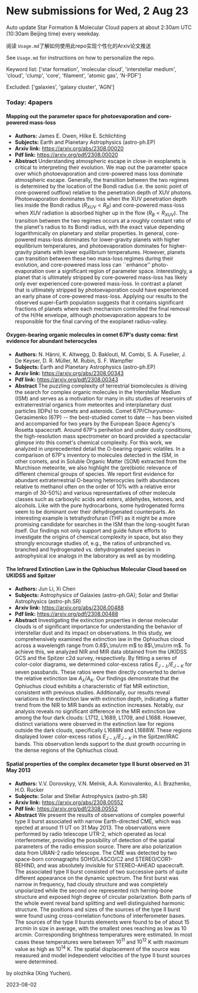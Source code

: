 # New submissions for Wed,  2 Aug 23
Auto update Star Formation & Molecular Cloud papers at about 2:30am UTC (10:30am Beijing time) every weekday.


阅读 `Usage.md`了解如何使用此repo实现个性化的Arxiv论文推送

See `Usage.md` for instructions on how to personalize the repo. 


Keyword list: ['star formation', 'molecular cloud', 'interstellar medium', 'cloud', 'clump', 'core', 'filament', 'atomic gas', 'N-PDF']


Excluded: ['galaxies', 'galaxy cluster', 'AGN']


### Today: 4papers 
#### Mapping out the parameter space for photoevaporation and core-powered  mass-loss
 - **Authors:** James E. Owen, Hilke E. Schlichting
 - **Subjects:** Earth and Planetary Astrophysics (astro-ph.EP)
 - **Arxiv link:** https://arxiv.org/abs/2308.00020
 - **Pdf link:** https://arxiv.org/pdf/2308.00020
 - **Abstract**
 Understanding atmospheric escape in close-in exoplanets is critical to interpreting their evolution. We map out the parameter space over which photoevaporation and core-powered mass loss dominate atmospheric escape. Generally, the transition between the two regimes is determined by the location of the Bondi radius (i.e. the sonic point of core-powered outflow) relative to the penetration depth of XUV photons. Photoevaporation dominates the loss when the XUV penetration depth lies inside the Bondi radius ($R_{XUV}<R_B$) and core-powered mass-loss when XUV radiation is absorbed higher up in the flow ($R_B<R_{XUV}$). The transition between the two regimes occurs at a roughly constant ratio of the planet's radius to its Bondi radius, with the exact value depending logarithmically on planetary and stellar properties. In general, core-powered mass-loss dominates for lower-gravity planets with higher equilibrium temperatures, and photoevaporation dominates for higher-gravity planets with lower equilibrium temperatures. However, planets can transition between these two mass-loss regimes during their evolution, and core-powered mass loss can ``enhance'' photo-evaporation over a significant region of parameter space. Interestingly, a planet that is ultimately stripped by core-powered mass-loss has likely only ever experienced core-powered mass-loss. In contrast a planet that is ultimately stripped by photoevaporation could have experienced an early phase of core-powered mass-loss. Applying our results to the observed super-Earth population suggests that it contains significant fractions of planets where each mechanism controlled the final removal of the H/He envelope, although photoevaporation appears to be responsible for the final carving of the exoplanet radius-valley.
#### Oxygen-bearing organic molecules in comet 67P's dusty coma: first  evidence for abundant heterocycles
 - **Authors:** N. Hänni, K. Altwegg, D. Baklouti, M. Combi, S. A. Fuselier, J. De Keyser, D. R. Müller, M. Rubin, S. F. Wampfler
 - **Subjects:** Earth and Planetary Astrophysics (astro-ph.EP)
 - **Arxiv link:** https://arxiv.org/abs/2308.00343
 - **Pdf link:** https://arxiv.org/pdf/2308.00343
 - **Abstract**
 The puzzling complexity of terrestrial biomolecules is driving the search for complex organic molecules in the Interstellar Medium (ISM) and serves as a motivation for many in situ studies of reservoirs of extraterrestrial organics from meteorites and interplanetary dust particles (IDPs) to comets and asteroids. Comet 67P/Churyumov-Gerasimenko (67P) -- the best-studied comet to date -- has been visited and accompanied for two years by the European Space Agency's Rosetta spacecraft. Around 67P's perihelion and under dusty conditions, the high-resolution mass spectrometer on board provided a spectacular glimpse into this comet's chemical complexity. For this work, we analyzed in unprecedented detail the O-bearing organic volatiles. In a comparison of 67P's inventory to molecules detected in the ISM, in other comets, and in Soluble Organic Matter (SOM) extracted from the Murchison meteorite, we also highlight the (pre)biotic relevance of different chemical groups of species. We report first evidence for abundant extraterrestrial O-bearing heterocycles (with abundances relative to methanol often on the order of 10% with a relative error margin of 30-50%) and various representatives of other molecule classes such as carboxylic acids and esters, aldehydes, ketones, and alcohols. Like with the pure hydrocarbons, some hydrogenated forms seem to be dominant over their dehydrogenated counterparts. An interesting example is tetrahydrofuran (THF) as it might be a more promising candidate for searches in the ISM than the long-sought furan itself. Our findings not only support and guide future efforts to investigate the origins of chemical complexity in space, but also they strongly encourage studies of, e.g., the ratios of unbranched vs. branched and hydrogenated vs. dehydrogenated species in astrophysical ice analogs in the laboratory as well as by modeling.
#### The Infrared Extinction Law in the Ophiuchus Molecular Cloud based on  UKIDSS and Spitzer
 - **Authors:** Jun Li, Xi Chen
 - **Subjects:** Astrophysics of Galaxies (astro-ph.GA); Solar and Stellar Astrophysics (astro-ph.SR)
 - **Arxiv link:** https://arxiv.org/abs/2308.00488
 - **Pdf link:** https://arxiv.org/pdf/2308.00488
 - **Abstract**
 Investigating the extinction properties in dense molecular clouds is of significant importance for understanding the behavior of interstellar dust and its impact on observations. In this study, we comprehensively examined the extinction law in the Ophiuchus cloud across a wavelength range from 0.8$\,\mu\rm m$ to 8$\,\mu\rm m$. To achieve this, we analyzed NIR and MIR data obtained from the UKIDSS GCS and the Spitzer c2d survey, respectively. By fitting a series of color-color diagrams, we determined color-excess ratios $E_{J-\lambda}/E_{J-K}$ for seven passbands. These ratios were then directly converted to derive the relative extinction law $A_\lambda/A_K$. Our findings demonstrate that the Ophiuchus cloud exhibits a characteristic of flat MIR extinction, consistent with previous studies. Additionally, our results reveal variations in the extinction law with extinction depth, indicating a flatter trend from the NIR to MIR bands as extinction increases. Notably, our analysis reveals no significant difference in the MIR extinction law among the four dark clouds: L1712, L1689, L1709, and L1688. However, distinct variations were observed in the extinction law for regions outside the dark clouds, specifically L1688N and L1688W. These regions displayed lower color-excess ratios $E_{J-\lambda}/E_{J-K}$ in the Spitzer/IRAC bands. This observation lends support to the dust growth occurring in the dense regions of the Ophiuchus cloud.
#### Spatial properties of the complex decameter type II burst observed on 31  May 2013
 - **Authors:** V.V. Dorovskyy, V.N. Melnik, A.A. Konovalenko, A.I. Brazhenko, H.O. Rucker
 - **Subjects:** Solar and Stellar Astrophysics (astro-ph.SR)
 - **Arxiv link:** https://arxiv.org/abs/2308.00552
 - **Pdf link:** https://arxiv.org/pdf/2308.00552
 - **Abstract**
 We present the results of observations of complex powerful type II burst associated with narrow Earth-directed CME, which was ejected at around 11 UT on 31 May 2013. The observations were performed by radio telescope UTR-2, which operated as local interferometer, providing the possibility of detection of the spatial parameters of the radio emission source. There are also polarization data from URAN-2 radio telescope. The CME was detected by two space-born coronagraphs SOHO/LASCO/C2 and STEREO/COR1-BEHIND, and was absolutely invisible for STEREO-AHEAD spacecraft. The associated type II burst consisted of two successive parts of quite different appearance on the dynamic spectrum. The first burst was narrow in frequency, had cloudy structure and was completely unpolarized while the second one represented rich herring-bone structure and exposed high degree of circular polarization. Both parts of the whole event reveal band splitting and well distinguished harmonic structure. The positions and sizes of the sources of the type II burst were found using cross-correlation functions of interferometer bases. The sources of the type II bursts elements were found to be of about 15 arcmin in size in average, with the smallest ones reaching as low as 10 arcmin. Corresponding brightness temperatures were estimated. In most cases these temperatures were between $10^{11}$ and $10^{12}$ K with maximum value as high as $10^{14}$ K. The spatial displacement of the source was measured and model independent velocities of the type II burst sources were determined.


by olozhika (Xing Yuchen). 


2023-08-02
